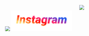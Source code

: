<!--
**D3T3F/D3T3F** is a ✨ _special_ ✨ repository because its `README.md` (this file) appears on your GitHub profile.

Here are some ideas to get you started:

- 🔭 I’m currently working on ...
- 🌱 I’m currently learning ...
- 👯 I’m looking to collaborate on ...
- 🤔 I’m looking for help with ...
- 💬 Ask me about ...
- 📫 How to reach me: ...
- 😄 Pronouns: ...
- ⚡ Fun fact: ...
-->

<div name='h_gif' id='header' align='center'>
  <img src='https://media.giphy.com/media/26tn33aiTi1jkl6H6/giphy.gif'>
</div>

<div name='icons'>
  <div name='instagram'>
    <img src='instagram_img'>
    <img src='instagramtxt.png' style='width:200px'></div>
</div>
